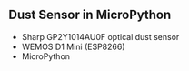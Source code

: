 Dust Sensor in MicroPython
---

+ Sharp GP2Y1014AU0F optical dust sensor
+ WEMOS D1 Mini (ESP8266)
+ MicroPython
